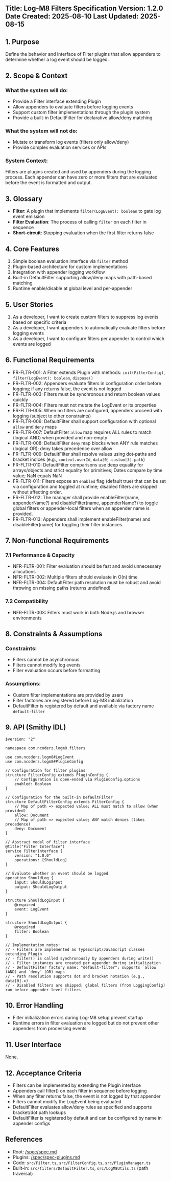 Title: Log-M8 Filters Specification
Version: 1.2.0
Date Created: 2025-08-10
Last Updated: 2025-08-15
---

## 1. Purpose

Define the behavior and interface of Filter plugins that allow appenders to determine whether a log event should be logged.

## 2. Scope & Context

### What the system will do:
- Provide a Filter interface extending Plugin
- Allow appenders to evaluate filters before logging events
- Support custom filter implementations through the plugin system
- Provide a built-in DefaultFilter for declarative allow/deny matching

### What the system will not do:
- Mutate or transform log events (filters only allow/deny)
- Provide complex evaluation services or APIs

### System Context:
Filters are plugins created and used by appenders during the logging process. Each appender can have zero or more filters that are evaluated before the event is formatted and output.

## 3. Glossary

- **Filter**: A plugin that implements `filter(LogEvent): boolean` to gate log event emission
- **Filter Evaluation**: The process of calling `filter` on each filter in sequence
- **Short-circuit**: Stopping evaluation when the first filter returns false

## 4. Core Features

1. Simple boolean evaluation interface via `filter` method
2. Plugin-based architecture for custom implementations
3. Integration with appender logging workflow
4. Built-in DefaultFilter supporting allow/deny maps with path-based matching
5. Runtime enable/disable at global level and per-appender

## 5. User Stories

1. As a developer, I want to create custom filters to suppress log events based on specific criteria
2. As a developer, I want appenders to automatically evaluate filters before logging events
3. As a developer, I want to configure filters per appender to control which events are logged

## 6. Functional Requirements

- FR-FLTR-001: A Filter extends Plugin with methods: `init(FilterConfig)`, `filter(LogEvent): boolean`, `dispose()`
- FR-FLTR-002: Appenders evaluate filters in configuration order before logging; if any returns false, the event is not logged
- FR-FLTR-003: Filters must be synchronous and return boolean values quickly
- FR-FLTR-004: Filters must not mutate the LogEvent or its properties
- FR-FLTR-005: When no filters are configured, appenders proceed with logging (subject to other constraints)
- FR-FLTR-006: DefaultFilter shall support configuration with optional `allow` and `deny` maps
- FR-FLTR-007: DefaultFilter `allow` map requires ALL rules to match (logical AND) when provided and non-empty
- FR-FLTR-008: DefaultFilter `deny` map blocks when ANY rule matches (logical OR); deny takes precedence over allow
- FR-FLTR-009: DefaultFilter shall resolve values using dot-paths and bracket indices (e.g., `context.userId`, `data[0].custom[3].path`)
- FR-FLTR-010: DefaultFilter comparisons use deep equality for arrays/objects and strict equality for primitives; Dates compare by time value; NaN equals NaN
- FR-FLTR-011: Filters expose an `enabled` flag (default true) that can be set via configuration and toggled at runtime; disabled filters are skipped without affecting order.
- FR-FLTR-012: The manager shall provide enableFilter(name, appenderName?) and disableFilter(name, appenderName?) to toggle global filters or appender-local filters when an appender name is provided.
- FR-FLTR-013: Appenders shall implement enableFilter(name) and disableFilter(name) for toggling their filter instances.

## 7. Non-functional Requirements

### 7.1 Performance & Capacity
- NFR-FLTR-001: Filter evaluation should be fast and avoid unnecessary allocations
- NFR-FLTR-002: Multiple filters should evaluate in O(n) time
- NFR-FLTR-004: DefaultFilter path resolution must be robust and avoid throwing on missing paths (returns undefined)

### 7.2 Compatibility
- NFR-FLTR-003: Filters must work in both Node.js and browser environments

## 8. Constraints & Assumptions

### Constraints:
- Filters cannot be asynchronous
- Filters cannot modify log events
- Filter evaluation occurs before formatting

### Assumptions:
- Custom filter implementations are provided by users
- Filter factories are registered before Log-M8 initialization
- DefaultFilter is registered by default and available via factory name `default-filter`

## 9. API (Smithy IDL)

```smithy
$version: "2"

namespace com.ncoderz.logm8.filters

use com.ncoderz.logm8#LogEvent
use com.ncoderz.logm8#PluginConfig

// Configuration for filter plugins
structure FilterConfig extends PluginConfig {
    // Configuration is open-ended via PluginConfig.options
    enabled: Boolean
}

// Configuration for the built-in DefaultFilter
structure DefaultFilterConfig extends FilterConfig {
    // Map of path => expected value; ALL must match to allow (when provided)
    allow: Document
    // Map of path => expected value; ANY match denies (takes precedence)
    deny: Document
}

// Abstract model of filter interface
@title("Filter Interface")
service FilterInterface {
    version: "1.0.0"
    operations: [ShouldLog]
}

// Evaluate whether an event should be logged
operation ShouldLog {
    input: ShouldLogInput
    output: ShouldLogOutput
}

structure ShouldLogInput {
    @required
    event: LogEvent
}

structure ShouldLogOutput {
    @required
    filter: Boolean
}

// Implementation notes:
// - Filters are implemented as TypeScript/JavaScript classes extending Plugin
// - filter() is called synchronously by appenders during write()
// - Filter instances are created per appender during initialization
// - DefaultFilter factory name: "default-filter"; supports `allow` (AND) and `deny` (OR) maps
// - Path resolution supports dot and bracket notation (e.g., data[0].x)
// - Disabled filters are skipped; global filters (from LoggingConfig) run before appender-level filters
```

## 10. Error Handling

- Filter initialization errors during Log-M8 setup prevent startup
- Runtime errors in filter evaluation are logged but do not prevent other appenders from processing events

## 11. User Interface

None.

## 12. Acceptance Criteria

- Filters can be implemented by extending the Plugin interface
- Appenders call filter() on each filter in sequence before logging
- When any filter returns false, the event is not logged by that appender
- Filters cannot modify the LogEvent being evaluated
- DefaultFilter evaluates allow/deny rules as specified and supports bracket/dot path lookups
- DefaultFilter is registered by default and can be configured by name in appender configs

## References

- Root: [/spec/spec.md](/spec/spec.md)
- Plugins: [/spec/spec-plugins.md](/spec/spec-plugins.md)
- Code: `src/Filter.ts`, `src/FilterConfig.ts`, `src/PluginManager.ts`
- Built-in: `src/filters/DefaultFilter.ts`, `src/LogM8Utils.ts` (path traversal)
